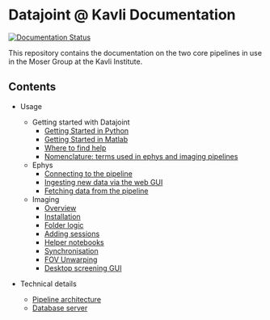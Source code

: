 # Datajoint @ Kavli Documentation

[![Documentation Status](https://readthedocs.org/projects/moser-pipelines/badge/?version=latest)](https://moser-pipelines.readthedocs.io/en/latest/?badge=latest)

This repository contains the documentation on the two core pipelines in use in the Moser Group at the Kavli Institute. 

## Contents

* Usage
  * Getting started with Datajoint
    * [Getting Started in Python](docs/common/getting_started/python.md)
    * [Getting Started in Matlab](docs/common/getting_started/matlab.md)
    * [Where to find help](docs/common/troubleshooting.md)
    * [Nomenclature: terms used in ephys and imaging pipelines](docs/common/nomenclature.md)
  * Ephys
    * [Connecting to the pipeline](docs/ephys/connecting.md)
    * [Ingesting new data via the web GUI](docs/ephys/ingestion_webgui.md)
    * [Fetching data from the pipeline](docs/ephys/fetching.md)
  * Imaging
    * [Overview](docs/imaging/Overview.md)
    * [Installation](docs/imgaing/Installation.md)
    * [Folder logic](docs/imaging/Folder-logic.md)    
    * [Adding sessions](docs/imaging/How-to-add-sessions.md)
    * [Helper notebooks](docs/imaging/Helper-notebooks.md)
    * [Synchronisation](docs/imaging/Sync.md)
    * [FOV Unwarping](docs/imaging/FOV-unwarping.md)
    * [Desktop screening GUI](docs/imaging/Session-viwer-GUI.md)

* Technical details
  * [Pipeline architecture](docs/technical/architecture.md)
  * [Database server](docs/technical/database.md)

